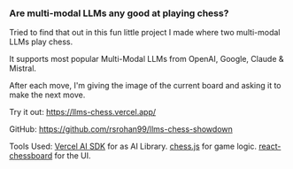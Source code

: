 ### Are multi-modal LLMs any good at playing chess?

Tried to find that out in this fun little project I made where two multi-modal LLMs play chess.

It supports most popular Multi-Modal LLMs from OpenAI, Google, Claude & Mistral.

After each move, I'm giving the image of the current board and asking it to make the next move.

Try it out: https://llms-chess.vercel.app/

GitHub: https://github.com/rsrohan99/llms-chess-showdown

Tools Used:
[Vercel AI SDK](https://sdk.vercel.ai/) for as AI Library.
[chess.js](https://github.com/jhlywa/chess.js) for game logic.
[react-chessboard](https://github.com/Clariity/react-chessboard) for the UI.
